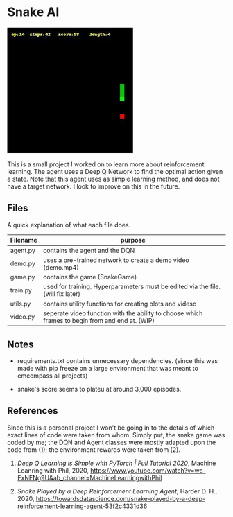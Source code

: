 # Snake AI

![Alt Text](demo.gif)

This is a small project I worked on to learn more about reinforcement learning. The agent uses a Deep Q Network to find the optimal action given a state. Note that this agent uses as simple learning method, and does not have a target network. I look to improve on this in the future.

## Files

A quick explanation of what each file does.

| Filename | purpose                                                                                         |
| -------- | ----------------------------------------------------------------------------------------------- |
| agent.py | contains the agent and the DQN                                                                  |
| demo.py  | uses a pre-trained network to create a demo video (demo.mp4)                                    |
| game.py  | contains the game (SnakeGame)                                                                   |
| train.py | used for training. Hyperparameters must be edited via the file. (will fix later)                |
| utils.py | contains utility functions for creating plots and videso                                        |
| video.py | seperate video function with the ability to choose which frames to begin from and end at. (WIP) |

## Notes

- requirements.txt contains unnecessary dependencies. (since this was made with pip freeze on a large environment that was meant to emcompass all projects)

- snake's score seems to plateu at around 3,000 episodes.

## References

Since this is a personal project I won't be going in to the details of which exact lines of code were taken from whom. Simply put, the snake game was coded by me; the DQN and Agent classes were mostly adapted upon the code from (1); the environment rewards were taken from (2).

1. _Deep Q Learning is Simple with PyTorch | Full Tutorial 2020_, Machine Leanring with Phil, 2020, https://www.youtube.com/watch?v=wc-FxNENg9U&ab_channel=MachineLearningwithPhil

2. _Snake Played by a Deep Reinforcement Learning Agent_, Harder D. H., 2020, https://towardsdatascience.com/snake-played-by-a-deep-reinforcement-learning-agent-53f2c4331d36
